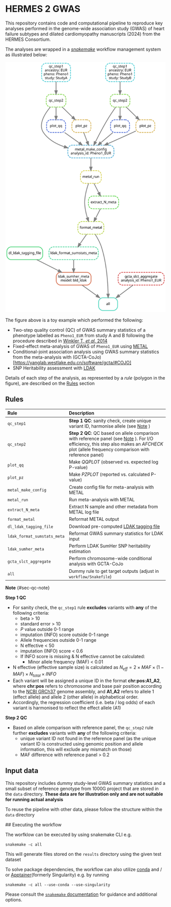 # HERMES 2 GWAS

This repository contains code and computational pipeline
to reproduce key analyses performed in the genome-wide association study (GWAS)
of heart failure subtypes and dilated cardiomyopathy manuscripts (2024)
from the HERMES Consortium.

The analyses are wrapped in a [*snakemake*](https://snakemake.github.io/) workflow management system
as illustrated below:

![Workflow rule graph](workflow/dag/test.svg)

The figure above is a toy example which performed the following:
* Two-step quality control (QC) of GWAS summary statistics of a phenotype labelled as `Pheno1_EUR` 
from study A and B following the procedure
described in [Winkler T, *et al.* 2014](https://www.nature.com/articles/nprot.2014.071) 
* Fixed-effect meta-analysis of GWAS of `Pheno1_EUR` using [METAL](https://www.ncbi.nlm.nih.gov/pmc/articles/PMC2922887/) 
* Conditional-joint association analysis using GWAS summary statistics from the meta-analysis with (GCTA-CoJo)[https://yanglab.westlake.edu.cn/software/gcta/#COJO]
* SNP Heritability assessment with [LDAK](https://dougspeed.com/snp-heritability/)  

Details of each step of the analysis, as represented by a *rule* (polygon in the figure),
are described on the [Rules](#rules) section

## Rules

| Rule                        | Description                                                                                                                                                                                                  |
| :-------------------------- | :----------------------------------------------------------------------------------------------------------------------------------------------------------------------------------------------------------- |
| `qc_step1`                  | **Step 1 QC**: sanity check, create unique variant ID, harmonise allele (see [Note](#sec-qc-note) )                                                                                                          |
| `qc_step2`                  | **Step 2 QC**: QC based on allele comparison with reference panel (see [Note](#sec-qc-note) ). For I/O efficiency, this step also makes an *AFCHECK* plot (allele frequency comparison with reference panel) |
| `plot_qq`                   | Make *QQPLOT* (observed vs. expected log P-value)                                                                                                                                                            |
| `plot_pz`                   | Make *PZPLOT* (reported vs. calculated P-value)                                                                                                                                                              |
| `metal_make_config`         | Create config file for meta-analysis with METAL                                                                                                                                                              |
| `metal_run`                 | Run meta-analysis with METAL                                                                                                                                                                                 |
| `extract_N_meta`            | Extract N sample and other metadata from METAL log file                                                                                                                                                      |
| `format_metal`              | Reformat METAL output                                                                                                                                                                                        |
| `dl_ldak_tagging_file`      | Download pre-computed [LDAK tagging file](https://dougspeed.com/pre-computed-tagging-files/)                                                                                                                 |
| `ldak_format_sumstats_meta` | Reformat GWAS summary statistics for LDAK input                                                                                                                                                              |
| `ldak_sumher_meta`          | Perform LDAK SumHer SNP heritability estimation                                                                                                                                                              |
| `gcta_slct_aggregate`       | Perform chromosome-wide conditional analysis with GCTA-CoJo                                                                                                                                                  |
| `all`                       | Dummy rule to get target outputs (adjust in `workflow/Snakefile`)                                                                                                                                            |

**Note** {#sec-qc-note}

**Step 1 QC**

-   For sanity check, the `qc_step1` rule **excludes** variants with **any** of the following criteria:
    -   beta \> 10
    -   standard error \> 10
    -   *P* value outside 0-1 range
    -   imputation (INFO) score outside 0-1 range
    -   Allele frequencies outside 0-1 range
    -   N effective \< 50
    -   imputation (INFO) score \< 0.6
    -   If INFO score is missing & N effective cannot be calculated:
        -   Minor allele frequency (MAF) \< 0.01
-   N effective (effective sample size) is calculated as $N_{eff} = 2 \times MAF \times (1-MAF) \times N_{total} \times INFO$
-   Each variant will be assigned a unique ID in the format **chr:pos:A1_A2**, where **chr:pos** refers to chromosome and base pair position according to the [NCBI GRCh37](https://www.ncbi.nlm.nih.gov/assembly/GCF_000001405.13/) genome assembly, and **A1**\_**A2** refers to allele 1 (effect allele) and allele 2 (other allele) in alphabetical order.
-   Accordingly, the regression coefficient (i.e. beta / log odds) of each variant is harmonised to reflect the effect allele (A1)

**Step 2 QC**

-   Based on allele comparison with reference panel, the `qc_step2` rule further **excludes** variants with **any** of the following criteria:
    -   unique variant ID not found in the reference panel (as the unique variant ID is constructed using genomic position and allele information, this will exclude any mismatch on those)
    -   MAF difference with reference panel \> 0.2


## Input data

This repository includes dummy study-level GWAS summary statistics and a small subset of reference genotype from 1000G project
that are stored in the `data` directory. 
**These data are for illustration only and are not suitable for running actual analysis**

To reuse the pipeline with other data, please follow the structure within the `data` directory

## Executing the workflow

The worfklow can be executed by using snakemake CLI e.g. 

```
snakemake -c all
```

This will generate files stored on the `results` directory using the given test dataset

To solve package dependencies, the workflow can also utilize [conda](https://conda.io/projects/conda/en/latest/user-guide/getting-started.html)
and / or [Apptainer](https://apptainer.org/docs/user/latest/index.html)(formerly Singularity)
e.g. by running

```
snakemake -c all --use-conda --use-singularity
```

Please consult the [`snakemake` documentation](https://snakemake.readthedocs.io/en/stable/index.html) for guidance and additional options.


